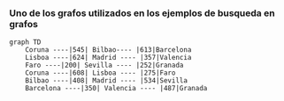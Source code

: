 
### Uno de los grafos utilizados en los ejemplos de busqueda en grafos


```mermaid
graph TD
    Coruna ----|545| Bilbao---- |613|Barcelona
    Lisboa ----|624| Madrid ---- |357|Valencia
    Faro ----|200| Sevilla ---- |252|Granada
    Coruna ----|608| Lisboa ---- |275|Faro
    Bilbao ----|408| Madrid ---- |534|Sevilla
    Barcelona ----|350| Valencia ---- |487|Granada

```